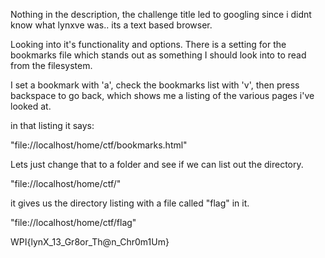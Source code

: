 Nothing in the description, the challenge title led to googling since i didnt know what lynxve was..  its a text based browser.


Looking into it's functionality and options.  There is a setting for the bookmarks file which stands out as something I should look into to read from the filesystem.


I set a bookmark with 'a', check the bookmarks list with 'v', then press backspace to go back, which shows me a listing of the various pages i've looked at.


in that listing it says:

"file://localhost/home/ctf/bookmarks.html"


Lets just change that to a folder and see if we can list out the directory.

"file://localhost/home/ctf/" 


it gives us the directory listing with a file called "flag" in it.


"file://localhost/home/ctf/flag"


WPI{lynX_13_Gr8or_Th@n_Chr0m1Um}
